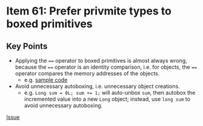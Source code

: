 # Item 61: Prefer privmite types to boxed primitives

## Key Points
- Applying the `==` operator to boxed primitives is almost always wrong,
  because the `==` operator is an identity comparison, i.e. for objects, the
  `==` operator compares the memory addresses of the objects.
    - e.g. [sample code](BoxedTypeIdentity.java)
- Avoid unnecessary autoboxing, i.e. unnecessary object creations.
    - e.g.  `Long sum = 0L; sum += 1;` will auto-unbox `sum`, then autobox the
      incremented value into a new `Long` object; instead, use `long sum` to
      avoid unnecessary autoboxing.

[Issue](https://github.com/java-squid/effective-java/issues/63)


